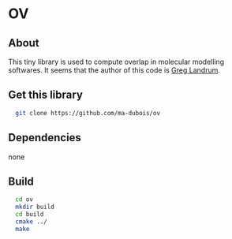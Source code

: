 OV
=========

About
---------

This tiny library is used to compute overlap in molecular modelling softwares. It seems that the author of this code is [Greg Landrum](https://github.com/greglandrum).

Get this library
---------
````bash
  git clone https://github.com/ma-dubois/ov
````

Dependencies
---------

none

Build
--------
````bash
  cd ov
  mkdir build
  cd build
  cmake ../
  make
````
  
